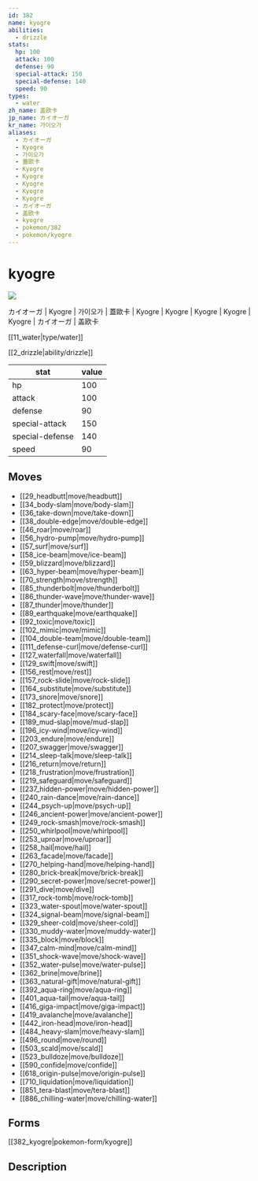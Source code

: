 ```yaml
---
id: 382
name: kyogre
abilities:
  - drizzle
stats:
  hp: 100
  attack: 100
  defense: 90
  special-attack: 150
  special-defense: 140
  speed: 90
types:
  - water
zh_name: 盖欧卡
jp_name: カイオーガ
kr_name: 가이오가
aliases:
  - カイオーガ
  - Kyogre
  - 가이오가
  - 蓋歐卡
  - Kyogre
  - Kyogre
  - Kyogre
  - Kyogre
  - Kyogre
  - カイオーガ
  - 盖欧卡
  - kyogre
  - pokemon/382
  - pokemon/kyogre
---
```

# kyogre

![](https://raw.githubusercontent.com/PokeAPI/sprites/master/sprites/pokemon/382.png)

カイオーガ | Kyogre | 가이오가 | 蓋歐卡 | Kyogre | Kyogre | Kyogre | Kyogre | Kyogre | カイオーガ | 盖欧卡

[[11_water|type/water]]

[[2_drizzle|ability/drizzle]]

|stat|value|
|---|---|
|hp|100|
|attack|100|
|defense|90|
|special-attack|150|
|special-defense|140|
|speed|90|


## Moves

- [[29_headbutt|move/headbutt]]
- [[34_body-slam|move/body-slam]]
- [[36_take-down|move/take-down]]
- [[38_double-edge|move/double-edge]]
- [[46_roar|move/roar]]
- [[56_hydro-pump|move/hydro-pump]]
- [[57_surf|move/surf]]
- [[58_ice-beam|move/ice-beam]]
- [[59_blizzard|move/blizzard]]
- [[63_hyper-beam|move/hyper-beam]]
- [[70_strength|move/strength]]
- [[85_thunderbolt|move/thunderbolt]]
- [[86_thunder-wave|move/thunder-wave]]
- [[87_thunder|move/thunder]]
- [[89_earthquake|move/earthquake]]
- [[92_toxic|move/toxic]]
- [[102_mimic|move/mimic]]
- [[104_double-team|move/double-team]]
- [[111_defense-curl|move/defense-curl]]
- [[127_waterfall|move/waterfall]]
- [[129_swift|move/swift]]
- [[156_rest|move/rest]]
- [[157_rock-slide|move/rock-slide]]
- [[164_substitute|move/substitute]]
- [[173_snore|move/snore]]
- [[182_protect|move/protect]]
- [[184_scary-face|move/scary-face]]
- [[189_mud-slap|move/mud-slap]]
- [[196_icy-wind|move/icy-wind]]
- [[203_endure|move/endure]]
- [[207_swagger|move/swagger]]
- [[214_sleep-talk|move/sleep-talk]]
- [[216_return|move/return]]
- [[218_frustration|move/frustration]]
- [[219_safeguard|move/safeguard]]
- [[237_hidden-power|move/hidden-power]]
- [[240_rain-dance|move/rain-dance]]
- [[244_psych-up|move/psych-up]]
- [[246_ancient-power|move/ancient-power]]
- [[249_rock-smash|move/rock-smash]]
- [[250_whirlpool|move/whirlpool]]
- [[253_uproar|move/uproar]]
- [[258_hail|move/hail]]
- [[263_facade|move/facade]]
- [[270_helping-hand|move/helping-hand]]
- [[280_brick-break|move/brick-break]]
- [[290_secret-power|move/secret-power]]
- [[291_dive|move/dive]]
- [[317_rock-tomb|move/rock-tomb]]
- [[323_water-spout|move/water-spout]]
- [[324_signal-beam|move/signal-beam]]
- [[329_sheer-cold|move/sheer-cold]]
- [[330_muddy-water|move/muddy-water]]
- [[335_block|move/block]]
- [[347_calm-mind|move/calm-mind]]
- [[351_shock-wave|move/shock-wave]]
- [[352_water-pulse|move/water-pulse]]
- [[362_brine|move/brine]]
- [[363_natural-gift|move/natural-gift]]
- [[392_aqua-ring|move/aqua-ring]]
- [[401_aqua-tail|move/aqua-tail]]
- [[416_giga-impact|move/giga-impact]]
- [[419_avalanche|move/avalanche]]
- [[442_iron-head|move/iron-head]]
- [[484_heavy-slam|move/heavy-slam]]
- [[496_round|move/round]]
- [[503_scald|move/scald]]
- [[523_bulldoze|move/bulldoze]]
- [[590_confide|move/confide]]
- [[618_origin-pulse|move/origin-pulse]]
- [[710_liquidation|move/liquidation]]
- [[851_tera-blast|move/tera-blast]]
- [[886_chilling-water|move/chilling-water]]

## Forms



[[382_kyogre|pokemon-form/kyogre]]

## Description



